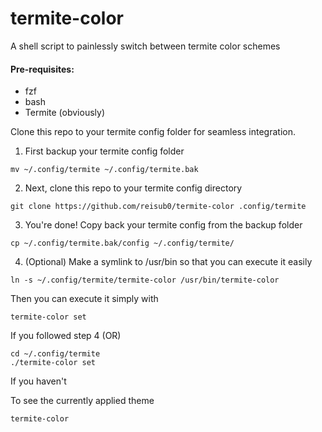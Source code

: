 # termite-color
A shell script to painlessly switch between termite color schemes

#### Pre-requisites: 

 - fzf
 - bash
 - Termite (obviously)


Clone this repo to your termite config folder for seamless integration.

1. First backup your termite config folder
```
mv ~/.config/termite ~/.config/termite.bak
```
2. Next, clone this repo to your termite config directory
```
git clone https://github.com/reisub0/termite-color .config/termite
```
3. You're done! Copy back your termite config from the backup folder
```
cp ~/.config/termite.bak/config ~/.config/termite/
```
4. (Optional) Make a symlink to /usr/bin so that you can execute it easily
```
ln -s ~/.config/termite/termite-color /usr/bin/termite-color
```

Then you can execute it simply with 
<br/>
```
termite-color set
```
If you followed step 4
(OR)
```
cd ~/.config/termite
./termite-color set
```
If you haven't

To see the currently applied theme
```
termite-color
```
